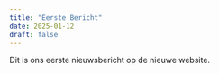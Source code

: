 ```yaml
---
title: "Eerste Bericht"
date: 2025-01-12
draft: false
---
```


Dit is ons eerste nieuwsbericht op de nieuwe website.
